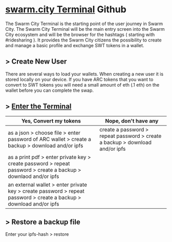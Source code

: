 # [swarm.city Terminal](https://github.com/swarmcity/sc-terminal/blob/master/README.md) Github


The Swarm City Terminal is the starting point of the user journey in Swarm City. The Swarm City Terminal will be the main entry screen into the Swarm City ecosystem and will be the browser for the hashtags ( starting with #ridesharing ). It provides the Swarm City citizens the possibility to create and manage a basic profile and exchange SWT tokens in a wallet.


## > Create New User
There are several ways to load your wallets. When creating a new user it is stored locally on your device. If you have ARC tokens that you want to convert to SWT tokens you will need a small amount of eth (.1 eth) on the wallet before you can complete the swap. 

## > [Enter the Terminal](https://swarm.city)


Yes, Convert my tokens | Nope, don't have any
---------------------- | --------------------
as a json > choose file > enter password of ARC wallet > create a backup > download and/or ipfs | create a password > repeat password > create a backup > download and/or ipfs
as a print pdf > enter private key > create password > repeat password > create a backup > downlaod and/or ipfs |
an external wallet > enter private key > create password > repeat password > create a backup > download and/or ipfs| 


## > Restore a backup file 
Enter your ipfs-hash > restore 
